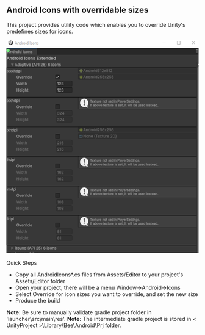 ## Android Icons with overridable sizes

This project provides utility code which enables you to override Unity's predefines sizes for icons.

![image](img/icons.png)

Quick Steps
* Copy all AndroidIcons*.cs files from Assets/Editor to your project's Assets/Editor folder
* Open your project, there will be a menu Window->Android->Icons
* Select Override for icon sizes you want to override, and set the new size
* Produce the build


**Note:** Be sure to manually validate gradle project folder in 'launcher\src\main\res'.
**Note:** The intermediate gradle project is stored in < UnityProject >\Library\Bee\Android\Prj folder.